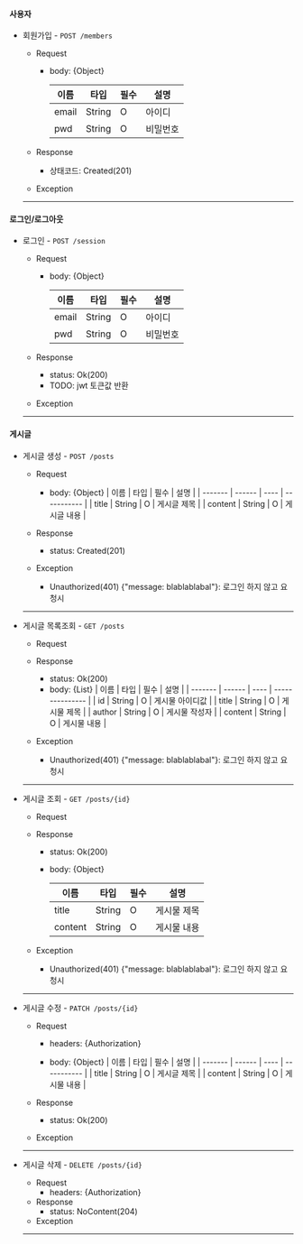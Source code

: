 #### 사용자

- 회원가입 - `POST /members`

    - Request

        - body: {Object}

            | 이름  | 타입   | 필수 | 설명     |
            | ----- | ------ | ---- | -------- |
            | email | String | O    | 아이디   |
            | pwd   | String | O    | 비밀번호 |

    - Response
        - 상태코드: Created(201)
    - Exception

    <hr/>

#### 로그인/로그아웃

- 로그인 - `POST /session`
    - Request

        - body: {Object}

            | 이름  | 타입   | 필수 | 설명     |
            | ----- | ------ | ---- | -------- |
            | email | String | O    | 아이디   |
            | pwd   | String | O    | 비밀번호 |

    - Response
        - status: Ok(200)
        - TODO: jwt 토큰값 반환
        
    - Exception
    
    <hr/>

#### 게시글

- 게시글 생성 - `POST /posts`

    - Request

        - body: {Object}
            | 이름    | 타입   | 필수 | 설명        |
            | ------- | ------ | ---- | ----------- |
            | title   | String | O    | 게시글 제목 |
            | content | String | O    | 게시글 내용 |
        
    - Response
    
        - status: Created(201)
    
    - Exception
    
        - Unauthorized(401) {"message: blablablabal"}: 로그인 하지 않고 요청시
    
    <hr/>
    
- 게시글 목록조회 - `GET /posts`
  - Request
  - Response
    - status: Ok(200)
    - body: {List} 
        | 이름    | 타입   | 필수 | 설명            |
        | ------- | ------ | ---- | --------------- |
        | id      | String | O    | 게시물 아이디값 |
        | title   | String | O    | 게시물 제목     |
        | author  | String | O    | 게시물 작성자   |
        | content | String | O    | 게시물 내용     |

  - Exception

      - Unauthorized(401) {"message: blablablabal"}: 로그인 하지 않고 요청시

  <hr/>

- 게시글 조회 - `GET /posts/{id}`

    - Request

    - Response

        - status: Ok(200)

        - body: {Object}

            | 이름    | 타입   | 필수 | 설명        |
            | ------- | ------ | ---- | ----------- |
            | title   | String | O    | 게시물 제목 |
            | content | String | O    | 게시물 내용 |

    - Exception
        - Unauthorized(401) {"message: blablablabal"}: 로그인 하지 않고 요청시

    <hr/>

- 게시글 수정 - `PATCH /posts/{id}`

    - Request

        - headers: {Authorization}

        - body: {Object}
            | 이름    | 타입   | 필수 | 설명        |
            | ------- | ------ | ---- | ----------- |
            | title   | String | O    | 게시글 제목 |
            | content | String | O    | 게시물 내용 |

    - Response

        - status: Ok(200)

    - Exception

    <hr />

- 게시글 삭제 - `DELETE /posts/{id}`

    - Request
        - headers: {Authorization}
    - Response
        - status: NoContent(204)
    - Exception

    <hr/>
    
    